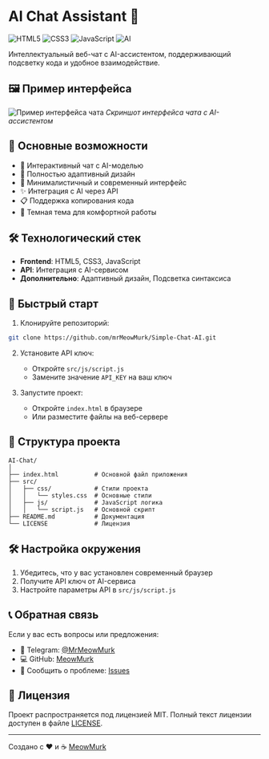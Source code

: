# AI Chat Assistant 🤖

![HTML5](https://img.shields.io/badge/HTML5-E34F26?style=for-the-badge&logo=html5&logoColor=white)
![CSS3](https://img.shields.io/badge/CSS3-1572B6?style=for-the-badge&logo=css3&logoColor=white)
![JavaScript](https://img.shields.io/badge/JavaScript-F7DF1E?style=for-the-badge&logo=javascript&logoColor=black)
![AI](https://img.shields.io/badge/AI-FF6F61?style=for-the-badge&logo=openai&logoColor=white)

Интеллектуальный веб-чат с AI-ассистентом, поддерживающий подсветку кода и удобное взаимодействие.

## 🖼️ Пример интерфейса

![Пример интерфейса чата](https://via.placeholder.com/800x500.png?text=Chat+Interface+Preview)
*Скриншот интерфейса чата с AI-ассистентом*

## 🌟 Основные возможности

- 💬 Интерактивный чат с AI-моделью
- 📱 Полностью адаптивный дизайн
- 🎨 Минималистичный и современный интерфейс
- ✨ Интеграция с AI через API
- 📋 Поддержка копирования кода
- 🌙 Темная тема для комфортной работы

## 🛠️ Технологический стек

- **Frontend**: HTML5, CSS3, JavaScript
- **API**: Интеграция с AI-сервисом
- **Дополнительно**: Адаптивный дизайн, Подсветка синтаксиса

## 🚀 Быстрый старт

1. Клонируйте репозиторий:
```bash
git clone https://github.com/mrMeowMurk/Simple-Chat-AI.git
```

2. Установите API ключ:
   - Откройте `src/js/script.js`
   - Замените значение `API_KEY` на ваш ключ

3. Запустите проект:
   - Откройте `index.html` в браузере
   - Или разместите файлы на веб-сервере

## 📂 Структура проекта

```
AI-Chat/
│
├── index.html          # Основной файл приложения
├── src/
│   ├── css/            # Стили проекта
│   │   └── styles.css  # Основные стили
│   ├── js/             # JavaScript логика
│   │   └── script.js   # Основной скрипт
├── README.md           # Документация
└── LICENSE             # Лицензия
```

## 🛠️ Настройка окружения

1. Убедитесь, что у вас установлен современный браузер
2. Получите API ключ от AI-сервиса
3. Настройте параметры API в `src/js/script.js`

## 📞 Обратная связь

Если у вас есть вопросы или предложения:

- 📨 Telegram: [@MrMeowMurk](https://t.me/@MrMeowMurk)
- 💻 GitHub: [MeowMurk](https://github.com/MeowMurk)
- 🐞 Сообщить о проблеме: [Issues](https://github.com/mrMeowMurk/Simple-Chat-AI/issues)

## 📝 Лицензия

Проект распространяется под лицензией MIT. Полный текст лицензии доступен в файле [LICENSE](LICENSE).

---

Создано с ❤️ и ☕ [MeowMurk](https://github.com/MeowMurk)

